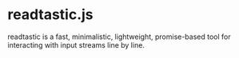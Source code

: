 # readtastic.js
readtastic is a fast, minimalistic, lightweight, promise-based tool for interacting with input streams line by line.
